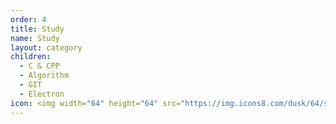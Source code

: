 ```yaml
---
order: 4
title: Study
name: Study
layout: category
children:
  - C & CPP
  - Algorithm
  - GIT
  - Electron
icon: <img width="64" height="64" src="https://img.icons8.com/dusk/64/saving-book.png" alt="saving-book"/>
---
```


